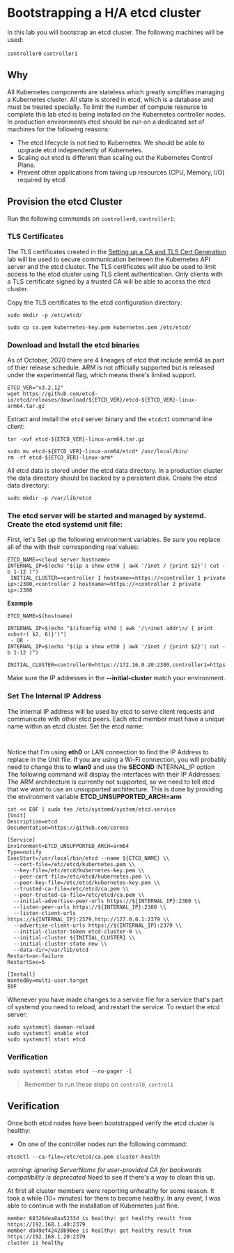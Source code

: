 # Bootstrapping a H/A etcd cluster

In this lab you will bootstrap an etcd cluster. The following machines will be used:

`controller0`      `controller1`

## Why

All Kubernetes components are stateless which greatly simplifies managing a Kubernetes cluster. All state is stored in etcd, which is a database
and must be treated specially. To limit the number of compute resource to complete this lab etcd is being installed on the Kubernetes controller nodes. 
In production environments etcd should be run on a dedicated set of machines for the following reasons:

* The etcd lifecycle is not tied to Kubernetes. We should be able to upgrade etcd independently of Kubernetes.
* Scaling out etcd is different than scaling out the Kubernetes Control Plane.
* Prevent other applications from taking up resources (CPU, Memory, I/O) required by etcd.

## Provision the etcd Cluster

Run the following commands on `controller0`, `controller1`:

### TLS Certificates

The TLS certificates created in the [Setting up a CA and TLS Cert Generation](02-certificate-authority.md) lab will be used to secure communication between the Kubernetes API server and the etcd cluster. The TLS certificates will also be used to limit access to the etcd cluster using TLS client authentication. Only clients with a TLS certificate signed by a trusted CA will be able to access the etcd cluster.

Copy the TLS certificates to the etcd configuration directory:

```
sudo mkdir -p /etc/etcd/
```

```
sudo cp ca.pem kubernetes-key.pem kubernetes.pem /etc/etcd/
```

### Download and Install the etcd binaries
As of October, 2020 there are 4 lineages of etcd that include arm64 as part of thier release schedule.  ARM is not officially supported but is released under the experimental flag, which means there's limited support. 
```
ETCD_VER="v3.2.12"
wget https://github.com/etcd-io/etcd/releases/download/${ETCD_VER}/etcd-${ETCD_VER}-linux-arm64.tar.gz
```

Extract and install the `etcd` server binary and the `etcdctl` command line client: 

```
tar -xvf etcd-${ETCD_VER}-linux-arm64.tar.gz
```

```
sudo mv etcd-${ETCD_VER}-linux-arm64/etcd* /usr/local/bin/
rm -rf etcd-${ETCD_VER}-linux-arm*
```

All etcd data is stored under the etcd data directory. In a production cluster the data directory should be backed by a persistent disk. Create the etcd data directory:

```
sudo mkdir -p /var/lib/etcd
```
### The etcd server will be started and managed by systemd. Create the etcd systemd unit file:

First, let's Set up the following environment variables. Be sure you replace all of the <placeholder values> with their corresponding real values:
```
ETCD_NAME=<cloud server hostname>
INTERNAL_IP=$(echo "$(ip a show eth0 | awk '/inet / {print $2}'| cut -b 1-12 )")
 INITIAL_CLUSTER=<controller 1 hostname>=https://<controller 1 private ip>:2380,<controller 2 hostname>=https://<controller 2 private ip>:2380
```
**Example** 
```
ETCD_NAME=$(hostname)

INTERNAL_IP=$(echo "$(ifconfig eth0 | awk '/\<inet addr\>/ { print substr( $2, 6)}')")
 - OR - 
INTERNAL_IP=$(echo "$(ip a show eth0 | awk '/inet / {print $2}'| cut -b 1-12 )")

INITIAL_CLUSTER=controller0=https://172.16.0.20:2380,controller1=https://172.16.0.40:2380
```
Make sure the IP addresses in the **--initial-cluster** match your environment.

### Set The Internal IP Address

The internal IP address will be used by etcd to serve client requests and communicate with other etcd peers.
Each etcd member must have a unique name within an etcd cluster. Set the etcd name:

```


```
Notice that I'm using **eth0** or LAN connection to find the IP Address to replace in the Unit file. If you are using a Wi-Fi connection, you will probably need to change this to **wlan0** and use the **SECOND** INTERNAL_IP option
The following command will display the interfaces with their IP Addresses:
The ARM architecture is currently not supported, so we need to tell etcd that we want to use an unsupported architecture.
This is done by providing the environment variable **ETCD_UNSUPPORTED_ARCH=arm**
```
cat << EOF | sudo tee /etc/systemd/system/etcd.service
[Unit]
Description=etcd
Documentation=https://github.com/coreos

[Service]
Environment=ETCD_UNSUPPORTED_ARCH=arm64
Type=notify
ExecStart=/usr/local/bin/etcd --name ${ETCD_NAME} \\
  --cert-file=/etc/etcd/kubernetes.pem \\
  --key-file=/etc/etcd/kubernetes-key.pem \\
  --peer-cert-file=/etc/etcd/kubernetes.pem \\
  --peer-key-file=/etc/etcd/kubernetes-key.pem \\
  --trusted-ca-file=/etc/etcd/ca.pem \\
  --peer-trusted-ca-file=/etc/etcd/ca.pem \\
  --initial-advertise-peer-urls https://${INTERNAL_IP}:2380 \\
  --listen-peer-urls https://${INTERNAL_IP}:2380 \\
  --listen-client-urls https://${INTERNAL_IP}:2379,http://127.0.0.1:2379 \\
  --advertise-client-urls https://${INTERNAL_IP}:2379 \\
  --initial-cluster-token etcd-cluster-0 \\
  --initial-cluster ${INITIAL_CLUSTER} \\
  --initial-cluster-state new \\
  --data-dir=/var/lib/etcd
Restart=on-failure
RestartSec=5

[Install]
WantedBy=multi-user.target
EOF
```
Whenever you have made changes to a service file for a service that's part of systemd you need to reload, and restart the service. To restart the etcd server:

```
sudo systemctl daemon-reload
sudo systemctl enable etcd
sudo systemctl start etcd
```


### Verification

```
sudo systemctl status etcd --no-pager -l
```

> Remember to run these steps on `control0`, `control1`

## Verification

Once both etcd nodes have been bootstrapped verify the etcd cluster is healthy:

* On one of the controller nodes run the following command:

```
etcdctl --ca-file=/etc/etcd/ca.pem cluster-health
```
*warning: ignoring ServerName for user-provided CA for backwards compatibility is deprecated*  Need to see if there's a way to clean this up.

At first all cluster members were reporting unhealthy for some reason. It took a while (10+ minutes) for them to become healthy.
In any event, I was able to continue with the installation of Kubernetes just fine.

```
member 68326dea8aa5233d is healthy: got healthy result from https://192.168.1.40:2379
member db49ef42428b90ee is healthy: got healthy result from https://192.168.1.20:2379
cluster is healthy
```
